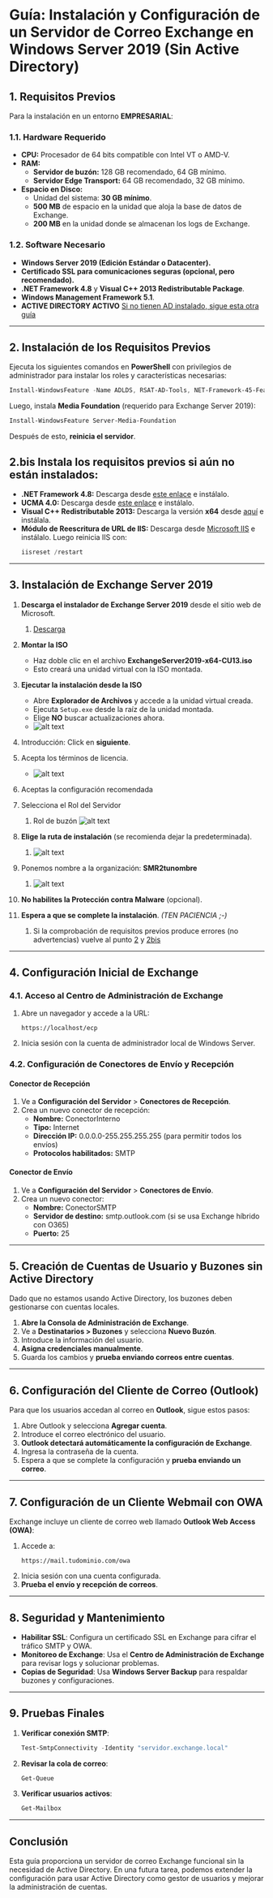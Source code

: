 # **Guía: Instalación y Configuración de un Servidor de Correo Exchange en Windows Server 2019 (Sin Active Directory)**

## **1. Requisitos Previos**
Para la instalación en un entorno **EMPRESARIAL**:

### **1.1. Hardware Requerido**
- **CPU:** Procesador de 64 bits compatible con Intel VT o AMD-V.
- **RAM:**
  - **Servidor de buzón:** 128 GB recomendado, 64 GB mínimo.
  - **Servidor Edge Transport:** 64 GB recomendado, 32 GB mínimo.
- **Espacio en Disco:**
  - Unidad del sistema: **30 GB mínimo**.
  - **500 MB** de espacio en la unidad que aloja la base de datos de Exchange.
  - **200 MB** en la unidad donde se almacenan los logs de Exchange.

### **1.2. Software Necesario**
- **Windows Server 2019 (Edición Estándar o Datacenter).**
- **Certificado SSL para comunicaciones seguras (opcional, pero recomendado).**
- **.NET Framework 4.8** y **Visual C++ 2013 Redistributable Package**.
- **Windows Management Framework 5.1**.
- **ACTIVE DIRECTORY ACTIVO** [Si no tienen AD instalado, sigue esta otra guía](./SR0701_ADparaEXC.md)

---

## **2. Instalación de los Requisitos Previos**
Ejecuta los siguientes comandos en **PowerShell** con privilegios de administrador para instalar los roles y características necesarias:

```powershell
Install-WindowsFeature -Name ADLDS, RSAT-AD-Tools, NET-Framework-45-Features, Windows-Identity-Foundation
```

Luego, instala **Media Foundation** (requerido para Exchange Server 2019):

```powershell
Install-WindowsFeature Server-Media-Foundation
```

Después de esto, **reinicia el servidor**.

## **2.bis Instala los requisitos previos si aún no están instalados:**
  - **.NET Framework 4.8:** Descarga desde [este enlace](https://support.microsoft.com/kb/4503548) e instálalo.
  - **UCMA 4.0:** Descarga desde [este enlace](http://go.microsoft.com/fwlink/?LinkId=260990) e instálalo.
  - **Visual C++ Redistributable 2013:** Descarga la versión **x64** desde [aquí](https://www.microsoft.com/download/details.aspx?id=40784) e instálala.
  - **Módulo de Reescritura de URL de IIS:** Descarga desde [Microsoft IIS](https://www.iis.net/downloads/microsoft/url-rewrite) e instálalo. Luego reinicia IIS con:
    ```powershell
    iisreset /restart
    ```

---

## **3. Instalación de Exchange Server 2019**

1. **Descarga el instalador de Exchange Server 2019** desde el sitio web de Microsoft.
   1. [Descarga](https://www.microsoft.com/en-us/download/details.aspx?id=105180)
2. **Montar la ISO**
   - Haz doble clic en el archivo **ExchangeServer2019-x64-CU13.iso**
   - Esto creará una unidad virtual con la ISO montada.

3. **Ejecutar la instalación desde la ISO**
   - Abre **Explorador de Archivos** y accede a la unidad virtual creada.
   - Ejecuta `Setup.exe` desde la raíz de la unidad montada.
   - Elige **NO** buscar actualizaciones ahora.
   - ![alt text](image.png)
4. Introducción: Click en **siguiente**.
5. Acepta los términos de licencia.
   - ![alt text](image-1.png)
6. Aceptas la configuración recomendada
7. Selecciona el Rol del Servidor
   1. Rol de buzón ![alt text](image-4.png)
8. **Elige la ruta de instalación** (se recomienda dejar la predeterminada).
   1. ![alt text](image-3.png)
9. Ponemos nombre a la organización: **SMR2tunombre**
   1.  ![alt text](image-6.png)
10. **No habilites la Protección contra Malware** (opcional).
11. **Espera a que se complete la instalación**. *(TEN PACIENCIA ;-)*
    1.  Si la comprobación de requisitos previos produce errores (no advertencias) vuelve al punto [2](#2-instalación-de-los-requisitos-previos) y [2bis](#2bis-instala-los-requisitos-previos-si-aún-no-están-instalados)

---

## **4. Configuración Inicial de Exchange**

### **4.1. Acceso al Centro de Administración de Exchange**
1. Abre un navegador y accede a la URL:
   ```
   https://localhost/ecp
   ```
2. Inicia sesión con la cuenta de administrador local de Windows Server.

### **4.2. Configuración de Conectores de Envío y Recepción**
#### **Conector de Recepción**
1. Ve a **Configuración del Servidor** > **Conectores de Recepción**.
2. Crea un nuevo conector de recepción:
   - **Nombre:** ConectorInterno
   - **Tipo:** Internet
   - **Dirección IP:** 0.0.0.0-255.255.255.255 (para permitir todos los envíos)
   - **Protocolos habilitados:** SMTP

#### **Conector de Envío**
1. Ve a **Configuración del Servidor** > **Conectores de Envío**.
2. Crea un nuevo conector:
   - **Nombre:** ConectorSMTP
   - **Servidor de destino:** smtp.outlook.com (si se usa Exchange híbrido con O365)
   - **Puerto:** 25

---

## **5. Creación de Cuentas de Usuario y Buzones sin Active Directory**
Dado que no estamos usando Active Directory, los buzones deben gestionarse con cuentas locales.

1. **Abre la Consola de Administración de Exchange**.
2. Ve a **Destinatarios > Buzones** y selecciona **Nuevo Buzón**.
3. Introduce la información del usuario.
4. **Asigna credenciales manualmente**.
5. Guarda los cambios y **prueba enviando correos entre cuentas**.

---

## **6. Configuración del Cliente de Correo (Outlook)**
Para que los usuarios accedan al correo en **Outlook**, sigue estos pasos:

1. Abre Outlook y selecciona **Agregar cuenta**.
2. Introduce el correo electrónico del usuario.
3. **Outlook detectará automáticamente la configuración de Exchange**.
4. Ingresa la contraseña de la cuenta.
5. Espera a que se complete la configuración y **prueba enviando un correo**.

---

## **7. Configuración de un Cliente Webmail con OWA**
Exchange incluye un cliente de correo web llamado **Outlook Web Access (OWA)**:

1. Accede a:
   ```
   https://mail.tudominio.com/owa
   ```
2. Inicia sesión con una cuenta configurada.
3. **Prueba el envío y recepción de correos**.

---

## **8. Seguridad y Mantenimiento**
- **Habilitar SSL**: Configura un certificado SSL en Exchange para cifrar el tráfico SMTP y OWA.
- **Monitoreo de Exchange**: Usa el **Centro de Administración de Exchange** para revisar logs y solucionar problemas.
- **Copias de Seguridad**: Usa **Windows Server Backup** para respaldar buzones y configuraciones.

---

## **9. Pruebas Finales**
1. **Verificar conexión SMTP**:
   ```powershell
   Test-SmtpConnectivity -Identity "servidor.exchange.local"
   ```
2. **Revisar la cola de correo**:
   ```powershell
   Get-Queue
   ```
3. **Verificar usuarios activos**:
   ```powershell
   Get-Mailbox
   ```

---

## **Conclusión**
Esta guía proporciona un servidor de correo Exchange funcional sin la necesidad de Active Directory. En una futura tarea, podemos extender la configuración para usar Active Directory como gestor de usuarios y mejorar la administración de cuentas.

